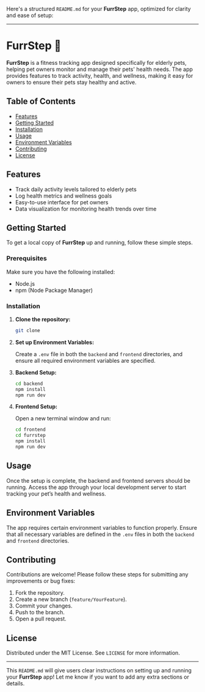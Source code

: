 Here's a structured `README.md` for your **FurrStep** app, optimized for clarity and ease of setup:

---

# FurrStep 🐾

**FurrStep** is a fitness tracking app designed specifically for elderly pets, helping pet owners monitor and manage their pets' health needs. The app provides features to track activity, health, and wellness, making it easy for owners to ensure their pets stay healthy and active.

## Table of Contents

- [Features](#features)
- [Getting Started](#getting-started)
- [Installation](#installation)
- [Usage](#usage)
- [Environment Variables](#environment-variables)
- [Contributing](#contributing)
- [License](#license)

## Features

- Track daily activity levels tailored to elderly pets
- Log health metrics and wellness goals
- Easy-to-use interface for pet owners
- Data visualization for monitoring health trends over time

## Getting Started

To get a local copy of **FurrStep** up and running, follow these simple steps.

### Prerequisites

Make sure you have the following installed:

- Node.js
- npm (Node Package Manager)

### Installation

1. **Clone the repository:**

    ```bash
    git clone 
    ```

2. **Set up Environment Variables:**

   Create a `.env` file in both the `backend` and `frontend` directories, and ensure all required environment variables are specified.

3. **Backend Setup:**

    ```bash
    cd backend
    npm install
    npm run dev
    ```

4. **Frontend Setup:**

    Open a new terminal window and run:

    ```bash
    cd frontend
    cd furrstep
    npm install
    npm run dev
    ```

## Usage

Once the setup is complete, the backend and frontend servers should be running. Access the app through your local development server to start tracking your pet’s health and wellness.

## Environment Variables

The app requires certain environment variables to function properly. Ensure that all necessary variables are defined in the `.env` files in both the `backend` and `frontend` directories.

## Contributing

Contributions are welcome! Please follow these steps for submitting any improvements or bug fixes:

1. Fork the repository.
2. Create a new branch (`feature/YourFeature`).
3. Commit your changes.
4. Push to the branch.
5. Open a pull request.

## License

Distributed under the MIT License. See `LICENSE` for more information.

---

This `README.md` will give users clear instructions on setting up and running your **FurrStep** app! Let me know if you want to add any extra sections or details.
